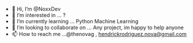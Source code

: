- 👋 Hi, I’m @NoxxDev
- 👀 I’m interested in ... ?
- 🌱 I’m currently learning ... Python Machine Learning
- 💞️ I’m looking to collaborate on ... Any project, im happy to help anyone
- 📫 How to reach me ...@thenovag , hendrickrodriguez.nova@gmail.com


